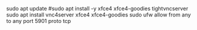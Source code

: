 sudo apt update
#sudo apt install -y xfce4 xfce4-goodies tightvncserver
sudo apt install vnc4server xfce4 xfce4-goodies
sudo ufw allow from any to any port 5901 proto tcp
